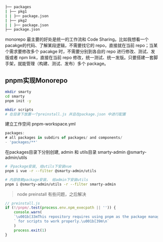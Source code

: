 ```bash
├── packages
| ├── pkg1
| | ├── package.json
| ├── pkg2
| | ├── package.json
├── package.json
```
monorepo 最主要的好处是统⼀的⼯作流和 Code Sharing。⽐如我想看⼀个 pacakge的代码、了解某段逻辑，不需要找它的 repo，直接就在当前 repo；当某个需求要修改多个 pacakge 时，不需要分别到各⾃的 repo 进⾏修改、测试、发版或者 npm link，直接在当前 repo 修改，统⼀测试、统⼀发版。只要搭建⼀套脚⼿架，就能管理（构建、测试、发布）多个 package。

## pnpm实现Monorepo
```bash
mkdir smarty
cd smarty
pnpm init -y

mkdir scripts
# 在目录下放置一个preinstall.js 并且在package.json 中进行配置
```

建立工作空间
pnpm-workspace.yml
```ts
packages:
# all packages in subdirs of packages/ and components/
- 'packages/**'
```

在packages目录下分别创建, admin 和 utils目录
smarty-admin
@smarty-admin/utils

```bash
# 子package安装, 给utils下安装vue
pnpm i vue -r --filter @smarty-admin/utils 

# 内部依赖package安装， 给admin下安装utils
pnpm i @smarty-admin/utils -r --filter smarty-admin
```

> node preinstall 有些问题，之后解决
```js
// preinstall.js
if (!/pnpm/.test(process.env.npm_execpath || '')) {
    console.warn(
    `\u001b[33mThis repository requires using pnpm as the package manager `
    ` for scripts to work properly.\u001b[39m\n`
    )
    process.exit(1)
}
```
